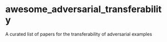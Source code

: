 # awesome_adversarial_transferability
A curated list of papers for the transferability of adversarial examples
